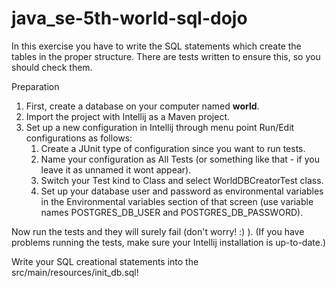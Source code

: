 # java_se-5th-world-sql-dojo

In this exercise you have to write the SQL statements which create
the tables in the proper structure.
There are tests written to ensure this, so you should check them.

Preparation
1. First, create a database on your computer named **world**.
2. Import the project with Intellij as a Maven project.
3. Set up a new configuration in Intellij through menu point
Run/Edit configurations as follows:
   1. Create a JUnit type of configuration since you want to run tests.
   2. Name your configuration as All Tests (or something like that - 
   if you leave it as unnamed it wont appear).
   3. Switch your Test kind to Class and select WorldDBCreatorTest class.
   4. Set up your database user and password as environmental
   variables in the Environmental variables section of that screen
   (use variable names POSTGRES_DB_USER and POSTGRES_DB_PASSWORD).

Now run the tests and they will surely fail (don't worry! :) ).
(If you have problems running the tests, make sure your 
Intellij installation is up-to-date.)

Write your SQL creational statements into the 
src/main/resources/init_db.sql!

